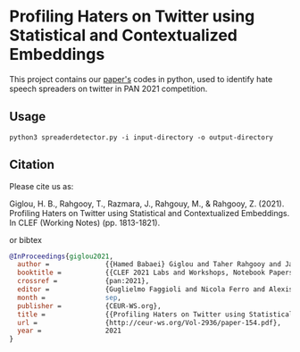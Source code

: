 # Profiling Haters on Twitter using Statistical and Contextualized Embeddings

This project contains our [paper's](http://ceur-ws.org/Vol-2936/paper-154.pdf) codes in python, used to identify hate speech spreaders on twitter in PAN 2021 competition.

## Usage
```CMD
python3 spreaderdetector.py -i input-directory -o output-directory
```

## Citation
Please cite us as:

Giglou, H. B., Rahgooy, T., Razmara, J., Rahgouy, M., & Rahgooy, Z. (2021). Profiling Haters on Twitter using Statistical and Contextualized Embeddings. In CLEF (Working Notes) (pp. 1813-1821).

or bibtex

```bibtex
@InProceedings{giglou2021,
  author =              {{Hamed Babaei} Giglou and Taher Rahgooy and Jafar Razmara Mostafa Rahgouy and Zahra Rahgooy},
  booktitle =           {{CLEF 2021 Labs and Workshops, Notebook Papers}},
  crossref =            {pan:2021},
  editor =              {Guglielmo Faggioli and Nicola Ferro and Alexis Joly and Maria Maistro and Florina Piroi},
  month =               sep,
  publisher =           {CEUR-WS.org},
  title =               {{Profiling Haters on Twitter using Statistical and Contextualized Embeddings---Notebook for PAN at CLEF 2021}},
  url =                 {http://ceur-ws.org/Vol-2936/paper-154.pdf},
  year =                2021
}
```
